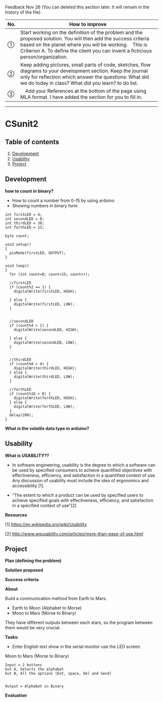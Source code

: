 Feedback Nov 26 (You can deleted this section later. It will remain in the history of the file)

|No.|How to improve        |
|-|------------- |
|①| Start working on the definition of the problem and the proposed solution. You will then add the success criteria based on the planet where you will be working.　This is Criterion A. To define the client you can invent a ficticious person/organization.  | 
|②| Keep adding pictures, small parts of code, sketches, flow diagrams to your development section. Keep the journal only for reflection which answer the questions: What did we do today in class? What did you learn? to do list.|
|③|　Add your References at the bottom of the page using MLA format. I have added the section for you to fill in.|

----

# CSunit2

Table of contents
-----
1. [Development](#Development)
1. [Usability](#Usability)
1. [Project](#Project)

Development
-----
**how to count in binary?**
 - How to count a number from 0-15 by using arduino
 - Showing numbers in binary form
```
int firstLED = 4;
int secondLED = 8;
int thirdLED = 10;
int forthLED = 13;

byte count;

void setup()
{
  pinMode(firstLED, OUTPUT);
}

void loop()
{
  for (int count=0; count<15; count++);
  
  //firstLED
  if (count%2 == 1) {
    digitalWrite(firstLED, HIGH);
      
  } else {
    digitalWrite(firstLED, LOW);
  }
  
  
  //secondLED
  if (count%4 > 1) {
    digitalWrite(secondLED, HIGH);
    
  } else {
    digitalWrite(secondLED, LOW);
  }
  
  
  //thirdLED
  if (count%8 > 4) {
    digitalWrite(thirdLED, HIGH);
  } else {
    digitalWrite(thirdLED, LOW);
  }
  
  //forthLED
  if (count%16 > 8) {
    digitalWrite(forthLED, HIGH);
  } else {
    digitalWrite(forthLED, LOW);
  }
  delay(200);
}
```

**What is the volatile data type in arduino?**


Usability
-----
**What is USABILITY??**

 - In software engineering, usability is the degree to which a software can be used by specified consumers to achieve quantified objectives with effectiveness, efficiency, and satisfaction in a quantified context of use.
Any discussion of usability must include the idea of ergonomics and accessibility [1].

 - "The extent to which a product can be used by specified users to achieve specified goals with effectiveness, efficiency, and satisfaction in a specified context of use”[2]
 
**Resources**

[1] https://en.wikipedia.org/wiki/Usability

[2] http://www.wqusability.com/articles/more-than-ease-of-use.html

Project
-----
**Plan (defining the problem)**

**Solution proposed**

**Success criteria**

**About**

Build a communication method from Earth to Mars. 
 - Earth to Moon (Alphabet to Morse)
 - Moon to Mars (Morse to Binary)

They have different outputs between each stars, so the program between them would be very crucial.

**Tasks:**
 - Enter English text show in the serial monitor use the LED screen.

Moon to Mars (Morse to Binary)
```
Input = 2 buttons
but A, Selects the alphabet
but B, All the options (Ent, space, Del and Send)


Output = Alphabet in Binary
```

**Evaluation**


